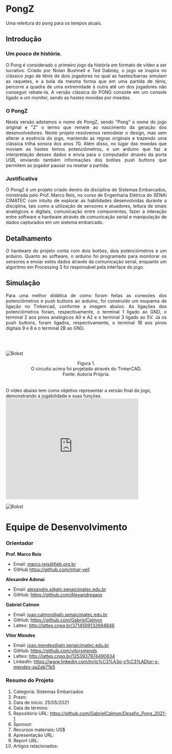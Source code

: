 # PongZ
Uma releitura do pong para os tempos atuais.

## Introdução
### Um pouco de história.
<div style="text-align: justify"> 
O Pong é considerado o primeiro jogo da história em formato de vídeo a ser lucrativo. Criado por Nolan Bushnell e Ted Dabney, o jogo se inspira no clássico jogo de tênis de dois jogadores no qual as hastes/barras simulam as raquetes, e a bola da mesma forma que em uma partida de tênis, percorre a quadra de uma extremidade à outra até um dos jogadores não conseguir rebate-la. A versão clássica do PONG consiste em um console ligado a um monitor, sendo as hastes movidas por moedas.<p>

### O PongZ
Nesta versão adotamos o nome de PongZ, sendo "Pong" o nome do jogo original e "Z" o termo que remete ao nascimento da geração dos desenvolvedores. Neste projeto resolvemos remodelar o design, mas sem alterar a essência do jogo, mantendo as regras originais e trazendo uma clássica trilha sonora dos anos 70. Além disso, no lugar das moedas que moviam as hastes temos potenciômetros, e um arduino que faz a interpretação desses dados e envia para o computador através da porta USB, enviando também informações dos botões push buttons que permitem ao jogador pausar ou resetar a partida.<p>

### Justificativa
O PongZ é um projeto criado dentro da disciplina de Sistemas Embarcados, ministrada pelo Prof. Marco Reis, no curso de Engenharia Elétrica do SENAI CIMATEC com intuito de explorar as habilidades desenvolvidas durante a disciplina, tais como a utilização de sensores e atuadores, leitura de sinais analógicos e digitais, comunicação entre componentes, fazer a interação entre software e hardware através de comunicação serial e manipulação de dados capturados em um sistema embarcado.<p></div>

## Detalhamento
<div style="text-align: justify"> 
O hardware do projeto conta com dois botões, dois potenciômetros e um arduino. Quanto ao software, o arduino foi programado para monitorar os sensores e enviar estes dados através da comunicação serial, enquanto um algoritmo em Processing 3 foi responsável pela interface do jogo.
<p></div>

## Simulação
<div style="text-align: justify"> 
Para uma melhor didática de como foram feitas as conexões dos potenciômetros e push buttons ao arduino, foi construído um esquema de ligação no Tinkercad, conforme a imagem abaixo. As ligações dos potenciômetros foram, respectivamente, o terminal 1 ligado ao GND, o terminal 2 aos pinos analógicos A0 e A2 e o terminal 3 ligado ao 5V. Já os push buttons, foram ligados, respectivamente, o terminal 1B aos pinos digitais 9 e 8 e o terminal 2B ao GND.<p></div>
<br/>
<br/>

![Bobst](https://i.imgur.com/rbHTpYk.jpg[/img])
<div style="text-align: center"> 
Figura 1. <br/>
O circuito acima foi projetado através do TinkerCAD.<br/>
Fonte: Autoria Própria.</div>
<br/>
<br/>
O vídeo abaixo tem como objetivo representar a versão final do jogo, demonstrando a jogabilidade e suas funções.

<div class="embed-responsive embed-responsive-16by9">

<iframe width="415" height="315" src="https://www.youtube.com/embed/Yl8Gpslcpxw" title="YouTube video player" frameborder="0" allow="accelerometer; autoplay; clipboard-write; encrypted-media; gyroscope; picture-in-picture" allowfullscreen></iframe>

</div>

![Bobst](https://i.imgur.com/zk8ti6l.png[/img])

# Equipe de Desenvolvimento
### **Orientador**
**Prof. Marco Reis**
- Email: marco.reis@fieb.org.br
- GitHub https://github.com/mhar-vell

**Alexandre Adonai**
- Email: alexandre.s@aln.senaicimatec.edu.br
- GitHub: https://github.com/Alexandreaags

**Gabriel Calmon**
- Email: joao.calmon@aln.senaicimatec.edu.br
- GitHub: https://github.com/GabrielCalmon
- Lattes: http://lattes.cnpq.br/3714599132684846

**Vitor Mendes**
- Email: joao.mendes@aln.senaicimatec.edu.br
- GitHub: https://github.com/vitorsmends
- Lattes: http://lattes.cnpq.br/1253937974490834
- LinkedIn: https://www.linkedin.com/in/jo%C3%A3o-v%C3%ADtor-s-mendes-aa2ab71b5

### Resumo do Projeto
1. Categoria: Sistemas Embarcados
2. Prazo:
3. Data de início: 25/05/2021
4. Data de término: 
5. Repositório URL: https://github.com/GabrielCalmon/Desafio_Pong_2021-1
6. Sponsor:
7. Recursos materiais: US$
8. Apresentação URL:
9. Report URL:
10. Artigos relacionados: